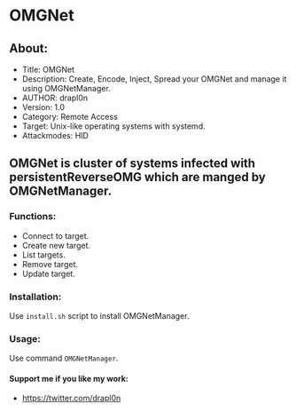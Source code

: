 # OMGNet

## About:
* Title: OMGNet
* Description: Create, Encode, Inject, Spread your OMGNet and manage it using OMGNetManager.
* AUTHOR: drapl0n
* Version: 1.0
* Category: Remote Access
* Target: Unix-like operating systems with systemd.
* Attackmodes: HID

## OMGNet is cluster of systems infected with persistentReverseOMG which are manged by OMGNetManager.

### Functions:
* Connect to target.
* Create new target.
* List targets.
* Remove target.
* Update target.

### Installation:
Use ``install.sh`` script to install OMGNetManager.

### Usage:
Use command ``OMGNetManager``.

#### Support me if you like my work:
* https://twitter.com/drapl0n
